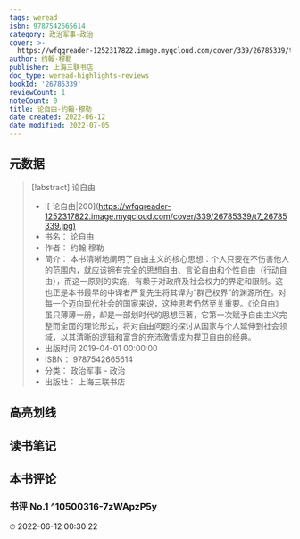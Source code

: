 ```yaml
---
tags: weread
isbn: 9787542665614
category: 政治军事-政治
cover: >-
  https://wfqqreader-1252317822.image.myqcloud.com/cover/339/26785339/t7_26785339.jpg
author: 约翰·穆勒
publisher: 上海三联书店
doc_type: weread-highlights-reviews
bookId: '26785339'
reviewCount: 1
noteCount: 0
title: 论自由-约翰·穆勒
date created: 2022-06-12
date modified: 2022-07-05
---
```


## 元数据

> [!abstract] 论自由
> - ![ 论自由|200](<https://wfqqreader-1252317822.image.myqcloud.com/cover/339/26785339/t7_26785339.jpg)>
> - 书名： 论自由
> - 作者： 约翰·穆勒
> - 简介： 本书清晰地阐明了自由主义的核心思想：个人只要在不伤害他人的范围内，就应该拥有完全的思想自由、言论自由和个性自由（行动自由），而这一原则的实施，有赖于对政府及社会权力的界定和限制。这也正是本书最早的中译者严复先生将其译为“群己权界”的渊源所在。对每一个迈向现代社会的国家来说，这种思考仍然至关重要。《论自由》虽只薄薄一册，却是一部划时代的思想巨著，它第一次赋予自由主义完整而全面的理论形式，将对自由问题的探讨从国家与个人延伸到社会领域，以其清晰的逻辑和富含的充沛激情成为捍卫自由的经典。
> - 出版时间 2019-04-01 00:00:00
> - ISBN： 9787542665614
> - 分类： 政治军事 - 政治
> - 出版社： 上海三联书店

## 高亮划线

## 读书笔记

## 本书评论

### 书评 No.1 ^10500316-7zWApzP5y

⏱ 2022-06-12 00:30:22
